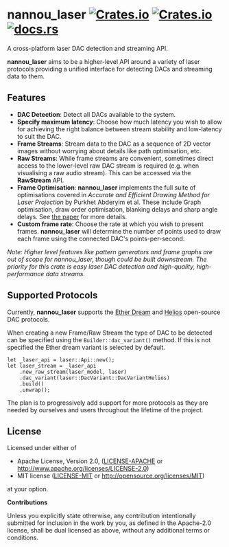 # nannou_laser [![Crates.io](https://img.shields.io/crates/v/nannou_laser.svg)](https://crates.io/crates/nannou_laser) [![Crates.io](https://img.shields.io/crates/l/nannou_laser.svg)](https://github.com/nannou-org/nannou_laser/blob/master/LICENSE-MIT) [![docs.rs](https://docs.rs/nannou_laser/badge.svg)](https://docs.rs/nannou_laser/)

A cross-platform laser DAC detection and streaming API.

**nannou_laser** aims to be a higher-level API around a variety of laser protocols
providing a unified interface for detecting DACs and streaming data to them.

## Features

- **DAC Detection**: Detect all DACs available to the system.
- **Specify maximum latency**: Choose how much latency you wish to allow for
  achieving the right balance between stream stability and low-latency to suit
  the DAC.
- **Frame Streams**: Stream data to the DAC as a sequence of 2D vector images
  without worrying about details like path optimisation, etc.
- **Raw Streams**: While frame streams are convenient, sometimes direct access
  to the lower-level raw DAC stream is required (e.g. when visualising a raw
  audio stream). This can be accessed via the **RawStream** API.
- **Frame Optimisation**: **nannou_laser** implements the full suite of
  optimisations covered in *Accurate and Efficient Drawing Method for Laser
  Projection* by Purkhet Abderyim et al. These include Graph optimisation, draw
  order optimisation, blanking delays and sharp angle delays. See [the
  paper](https://art-science.org/journal/v7n4/v7n4pp155/artsci-v7n4pp155.pdf)
  for more details.
- **Custom frame rate**: Choose the rate at which you wish to present frames.
  **nannou_laser** will determine the number of points used to draw each frame
  using the connected DAC's points-per-second.

*Note: Higher level features like pattern generators and frame graphs are out of
scope for nannou_laser, though could be built downstream. The priority for this
crate is easy laser DAC detection and high-quality, high-performance data
streams.*

## Supported Protocols

Currently, **nannou_laser** supports the [Ether Dream](https://ether-dream.com/) and [Helios](https://bitlasers.com/helios-laser-dac/) open-source DAC protocols.

When creating a new Frame/Raw Stream the type of DAC to be detected can be specified using the `Builder::dac_variant()` method. If this is not specified the Ether dream variant is selected by default.

```
let _laser_api = laser::Api::new();
let laser_stream = _laser_api
    .new_raw_stream(laser_model, laser)
    .dac_variant(laser::DacVariant::DacVariantHelios)
    .build()
    .unwrap();
```

The plan is to progressively add
support for more protocols as they are needed by ourselves and users throughout
the lifetime of the project.

## License

Licensed under either of

 * Apache License, Version 2.0, ([LICENSE-APACHE](LICENSE-APACHE) or
   http://www.apache.org/licenses/LICENSE-2.0)
 * MIT license ([LICENSE-MIT](LICENSE-MIT) or
   http://opensource.org/licenses/MIT)

at your option.

**Contributions**

Unless you explicitly state otherwise, any contribution intentionally submitted
for inclusion in the work by you, as defined in the Apache-2.0 license, shall be
dual licensed as above, without any additional terms or conditions.

